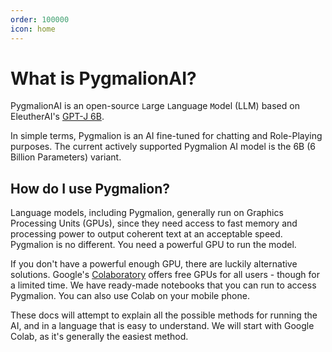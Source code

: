 ```yaml
---
order: 100000
icon: home
---
```

# What is PygmalionAI?

PygmalionAI is an open-source `L`arge `L`anguage `M`odel (LLM) based on EleutherAI's [GPT-J 6B](https://huggingface.co/EleutherAI/gpt-j-6b). 

In simple terms, Pygmalion is an AI fine-tuned for chatting and Role-Playing purposes. The current actively supported Pygmalion AI model is the 6B (6 Billion Parameters) variant. 

## How do I use Pygmalion?

Language models, including Pygmalion, generally run on Graphics Processing Units (GPUs), since they need access to fast memory and processing power to output coherent text at an acceptable speed. Pygmalion is no different. You need a powerful GPU to run the model. 

If you don't have a powerful enough GPU, there are luckily alternative solutions. Google's [Colaboratory](https://colab.research.google.com) offers free GPUs for all users - though for a limited time. We have ready-made notebooks that you can run to access Pygmalion. You can also use Colab on your mobile phone.

These docs will attempt to explain all the possible methods for running the AI, and in a language that is easy to understand. We will start with Google Colab, as it's generally the easiest method.